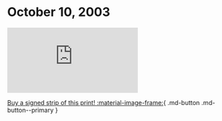 # October 10, 2003

![](https://www.achewood.com/comic.php?date=10102003)

[Buy a signed strip of this print! :material-image-frame:](https://achewood-holiday-pop-up.myshopify.com/products/strip#10102003){ .md-button .md-button--primary }
